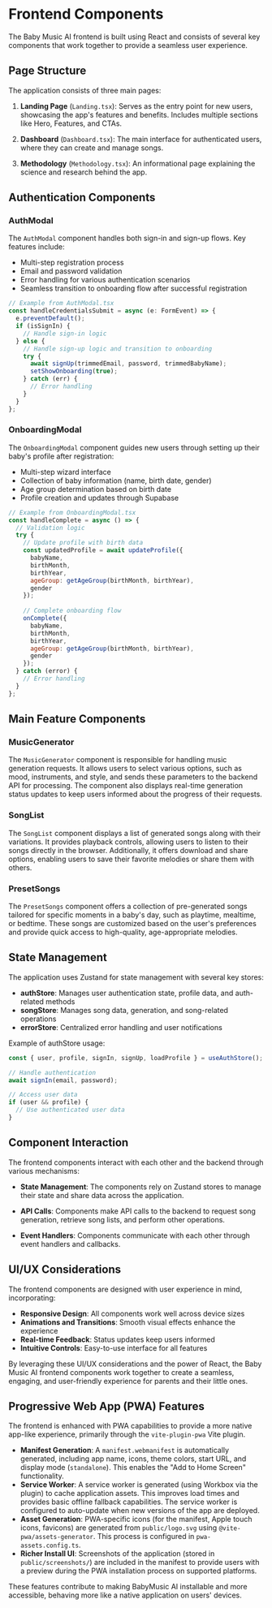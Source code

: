 # Frontend Components

The Baby Music AI frontend is built using React and consists of several key components that work together to provide a seamless user experience.

## Page Structure

The application consists of three main pages:

1. **Landing Page** (`Landing.tsx`): Serves as the entry point for new users, showcasing the app's features and benefits. Includes multiple sections like Hero, Features, and CTAs.

2. **Dashboard** (`Dashboard.tsx`): The main interface for authenticated users, where they can create and manage songs.

3. **Methodology** (`Methodology.tsx`): An informational page explaining the science and research behind the app.

## Authentication Components

### AuthModal

The `AuthModal` component handles both sign-in and sign-up flows. Key features include:

- Multi-step registration process
- Email and password validation
- Error handling for various authentication scenarios
- Seamless transition to onboarding flow after successful registration

```jsx
// Example from AuthModal.tsx
const handleCredentialsSubmit = async (e: FormEvent) => {
  e.preventDefault();
  if (isSignIn) {
    // Handle sign-in logic
  } else {
    // Handle sign-up logic and transition to onboarding
    try {
      await signUp(trimmedEmail, password, trimmedBabyName);
      setShowOnboarding(true);
    } catch (err) {
      // Error handling
    }
  }
};
```

### OnboardingModal

The `OnboardingModal` component guides new users through setting up their baby's profile after registration:

- Multi-step wizard interface
- Collection of baby information (name, birth date, gender)
- Age group determination based on birth date
- Profile creation and updates through Supabase

```jsx
// Example from OnboardingModal.tsx
const handleComplete = async () => {
  // Validation logic
  try {
    // Update profile with birth data
    const updatedProfile = await updateProfile({
      babyName,
      birthMonth,
      birthYear,
      ageGroup: getAgeGroup(birthMonth, birthYear),
      gender
    });
    
    // Complete onboarding flow
    onComplete({
      babyName,
      birthMonth,
      birthYear,
      ageGroup: getAgeGroup(birthMonth, birthYear),
      gender
    });
  } catch (error) {
    // Error handling
  }
};
```

## Main Feature Components

### MusicGenerator

The `MusicGenerator` component is responsible for handling music generation requests. It allows users to select various options, such as mood, instruments, and style, and sends these parameters to the backend API for processing. The component also displays real-time generation status updates to keep users informed about the progress of their requests.

### SongList

The `SongList` component displays a list of generated songs along with their variations. It provides playback controls, allowing users to listen to their songs directly in the browser. Additionally, it offers download and share options, enabling users to save their favorite melodies or share them with others.

### PresetSongs

The `PresetSongs` component offers a collection of pre-generated songs tailored for specific moments in a baby's day, such as playtime, mealtime, or bedtime. These songs are customized based on the user's preferences and provide quick access to high-quality, age-appropriate melodies.

## State Management

The application uses Zustand for state management with several key stores:

- **authStore**: Manages user authentication state, profile data, and auth-related methods
- **songStore**: Manages song data, generation, and song-related operations
- **errorStore**: Centralized error handling and user notifications

Example of authStore usage:

```typescript
const { user, profile, signIn, signUp, loadProfile } = useAuthStore();

// Handle authentication
await signIn(email, password);

// Access user data
if (user && profile) {
  // Use authenticated user data
}
```

## Component Interaction

The frontend components interact with each other and the backend through various mechanisms:

- **State Management**: The components rely on Zustand stores to manage their state and share data across the application.

- **API Calls**: Components make API calls to the backend to request song generation, retrieve song lists, and perform other operations.

- **Event Handlers**: Components communicate with each other through event handlers and callbacks.

## UI/UX Considerations

The frontend components are designed with user experience in mind, incorporating:

- **Responsive Design**: All components work well across device sizes
- **Animations and Transitions**: Smooth visual effects enhance the experience
- **Real-time Feedback**: Status updates keep users informed
- **Intuitive Controls**: Easy-to-use interface for all features

By leveraging these UI/UX considerations and the power of React, the Baby Music AI frontend components work together to create a seamless, engaging, and user-friendly experience for parents and their little ones.

## Progressive Web App (PWA) Features

The frontend is enhanced with PWA capabilities to provide a more native app-like experience, primarily through the `vite-plugin-pwa` Vite plugin.

- **Manifest Generation**: A `manifest.webmanifest` is automatically generated, including app name, icons, theme colors, start URL, and display mode (`standalone`). This enables the "Add to Home Screen" functionality.
- **Service Worker**: A service worker is generated (using Workbox via the plugin) to cache application assets. This improves load times and provides basic offline fallback capabilities. The service worker is configured to auto-update when new versions of the app are deployed.
- **Asset Generation**: PWA-specific icons (for the manifest, Apple touch icons, favicons) are generated from `public/logo.svg` using `@vite-pwa/assets-generator`. This process is configured in `pwa-assets.config.ts`.
- **Richer Install UI**: Screenshots of the application (stored in `public/screenshots/`) are included in the manifest to provide users with a preview during the PWA installation process on supported platforms.

These features contribute to making BabyMusic AI installable and more accessible, behaving more like a native application on users' devices.
